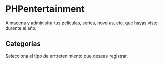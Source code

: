 # PHPentertainment
Almacena y administra tus películas, series, novelas, etc. que hayas visto durante el año. 

## Categorías
Selecciona el tipo de entretenimiento que deseas registrar.
